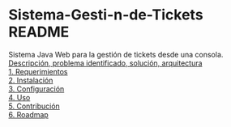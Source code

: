 # Sistema-Gesti-n-de-Tickets README
Sistema Java Web para la gestión de tickets desde una consola. 
<br>
<a href="https://github.com/PJ-JARP/Sistema-Gesti-n-de-Tickets/wiki/Descripci%C3%B3n,-problema-identificado,-soluci%C3%B3n,-arquitectura"> Descripción, problema identificado, solución, arquitectura  </a>
<br>
<a href="https://github.com/PJ-JARP/Sistema-Gesti-n-de-Tickets/wiki/Requerimientos"> 1. Requerimientos </a>
<br>
<a href="https://github.com/PJ-JARP/Sistema-Gesti-n-de-Tickets/wiki/Instalaci%C3%B3n"> 2. Instalación </a>
<br>
<a href="https://github.com/PJ-JARP/Sistema-Gesti-n-de-Tickets/wiki/Configuraci%C3%B3n"> 3. Configuración  </a>
<br>
<a href="https://github.com/PJ-JARP/Sistema-Gesti-n-de-Tickets/wiki/Uso"> 4. Uso  </a>
<br>
<a href="https://github.com/PJ-JARP/Sistema-Gesti-n-de-Tickets/wiki/Contribuci%C3%B3n"> 5. Contribución  </a>
<br>
<a href="https://github.com/PJ-JARP/Sistema-Gesti-n-de-Tickets/wiki/Roadmap"> 6. Roadmap  </a>
<br>
